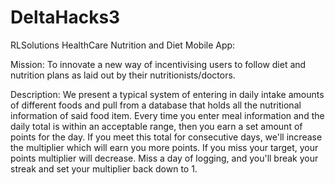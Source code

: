 # DeltaHacks3

RLSolutions HealthCare Nutrition and Diet Mobile App:

Mission: To innovate a new way of incentivising users to follow diet and nutrition plans as laid out by their nutritionists/doctors.

Description: 
We present a typical system of entering in daily intake amounts of different foods and pull from a database that holds all the nutritional information of said food item. Every time you enter meal information and the daily total is within an acceptable range, then you earn a set amount of points for the day. If you meet this total for consecutive days, we'll increase the multiplier which will earn you more points. If you miss your target, your points multiplier will decrease. Miss a day of logging, and you'll break your streak and set your multiplier back down to 1.

